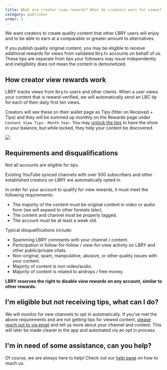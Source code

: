 ```yaml
---
title: What are creator view rewards? What do creators earn for views?
category: publisher
order: 2
---
```


We want creators to create quality content that other LBRY users will enjoy and to be able to earn at a comparable or greater amount to alternatives.

If you publish quality original content, you may be eligible to receive additional rewards for views from validated lbry.tv accounts on behalf of us. These tips are separate from tips your followers may issue independently and ineligibility does not mean the content is demonetized.

## How creator view rewards work

LBRY tracks views from lbry.tv users and other clients. When a user views your content that is reward-verified, we will automatically send an LBC tip for each of their daily first ten views.

Creators will see these on their wallet page as Tips (filter on Received + Tips) and they will be summed up monthly on the Rewards page under `Content View Tips: Month Year`. You may [unlock the tips](https://lbry.com/faq/tipping) to have the show in your balance, but while locked, they help your content be discovered.

![](https://thumbs.spee.ch/view/@thumbnails:4c/9decca5b3974f17a.jpeg)

## Requirements and disqualifications

Not all accounts are eligible for tips.

Existing YouTube synced channels with over 500 subscribers and other established creators on LBRY are automatically opted in.

In order for your account to qualify for view rewards, it must meet the following requirements:

- The majority of the content must be original content in video or audio form (we will expand to other formats later).
- The content and channel must be properly tagged.
- The account must be at least a week old.

Typical disqualifications include:

- Spamming LBRY comments with your channel / content.
- Participation in follow-for-follow / view-for-view activity on LBRY and other public/private chats.
- Non-original, spam, manipulative, abusive, or other quality issues with your content.
- Majority of content is non video/audio.
- Majority of content is related to airdrops / free money.

**LBRY reserves the right to disable view rewards on any account, similar to other rewards.**

## I'm eligible but not receiving tips, what can I do?

We will monitor for new channels to opt in automatically. If you've met the above requirements and are not getting tips for viewed content, [please reach out to via email](mailto:hello@lbry.com) and tell us more about your channel and content. This will later be made clearer in the app and automated via an opt in process.

## I'm in need of some assistance, can you help?

Of course, we are always here to help! Check out our [help page](/faq/support) on how to reach us.
